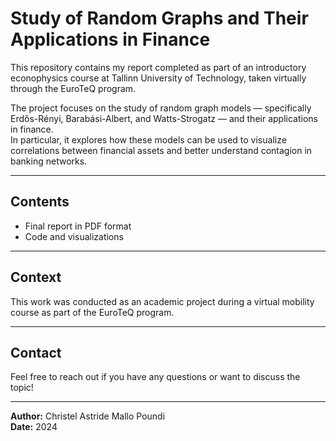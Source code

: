 # Study of Random Graphs and Their Applications in Finance

This repository contains my report completed as part of an introductory econophysics course at Tallinn University of Technology, taken virtually through the EuroTeQ program.

The project focuses on the study of random graph models — specifically Erdős-Rényi, Barabási-Albert, and Watts-Strogatz — and their applications in finance.  
In particular, it explores how these models can be used to visualize correlations between financial assets and better understand contagion in banking networks.

---

## Contents

- Final report in PDF format  
- Code and visualizations

---

## Context

This work was conducted as an academic project during a virtual mobility course as part of the EuroTeQ program.

---

## Contact

Feel free to reach out if you have any questions or want to discuss the topic!

---

**Author:** Christel Astride Mallo Poundi  
**Date:** 2024
